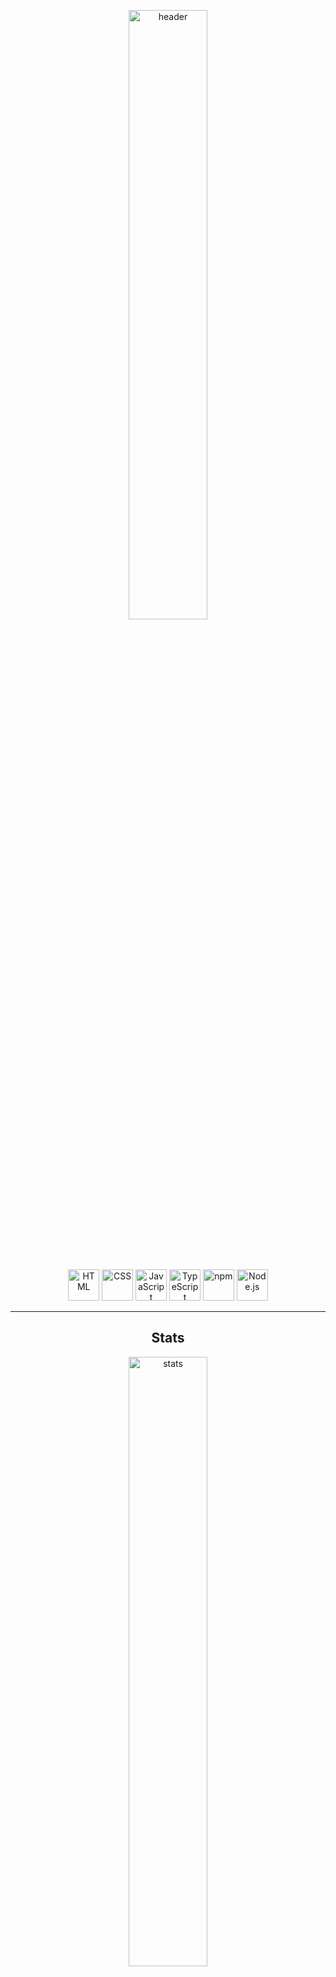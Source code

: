 <p align="center"><img width=50% src="https://github.com/user-attachments/assets/8afc24be-706a-4fa0-a739-cd731b2b6608" alt="header"/> </p>
<br><br><br>
<div align="center">
	<img width="50" src="https://raw.githubusercontent.com/marwin1991/profile-technology-icons/refs/heads/main/icons/html.png" alt="HTML" title="HTML"/>
	<img width="50" src="https://raw.githubusercontent.com/marwin1991/profile-technology-icons/refs/heads/main/icons/css.png" alt="CSS" title="CSS"/>
	<img width="50" src="https://raw.githubusercontent.com/marwin1991/profile-technology-icons/refs/heads/main/icons/javascript.png" alt="JavaScript" title="JavaScript"/>
	<img width="50" src="https://raw.githubusercontent.com/marwin1991/profile-technology-icons/refs/heads/main/icons/typescript.png" alt="TypeScript" title="TypeScript"/>
	<img width="50" src="https://raw.githubusercontent.com/marwin1991/profile-technology-icons/refs/heads/main/icons/npm.png" alt="npm" title="npm"/>
	<img width="50" src="https://raw.githubusercontent.com/marwin1991/profile-technology-icons/refs/heads/main/icons/node_js.png" alt="Node.js" title="Node.js"/>
</div>
<hr>
<h2 align="center">Stats</h2>
<p align="center"><img width=50% src="https://github-readme-stats.vercel.app/api?username=skellgreco&theme=tokyonight&show_icons=true&hide_border=true&count_private=true" alt="stats"/>
<p align="center"><img width=50% src="https://github-readme-streak-stats.herokuapp.com/?user=skellgreco&theme=tokyonight&hide_border=true"/>
<p align="center"><img width=50% src="https://github-readme-stats.vercel.app/api/top-langs/?username=skellgreco&theme=tokyonight&show_icons=true&hide_border=true&layout=compact"/>
<hr>
